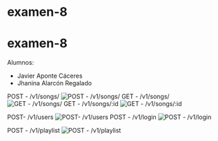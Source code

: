 # examen-8

# examen-8

Alumnos:
- Javier Aponte Cáceres
- Jhanina Alarcón Regalado

POST - /v1/songs/
![POST - /v1/songs/](https://i.imgur.com/Gd2EAH2.png)
GET - /v1/songs/
![GET - /v1/songs/](https://i.imgur.com/XgZIxMX.png)
GET - /v1/songs/:id
![GET - /v1/songs/:id](https://i.imgur.com/aeo7lv5.png)

POST- /v1/users
![POST- /v1/users](https://i.imgur.com/pv1w2a0.png)
POST - /v1/login
![POST - /v1/login](https://i.imgur.com/XO0KZA3.png)

POST - /v1/playlist
![POST - /v1/playlist](https://i.imgur.com/ICs5vcw.png)
